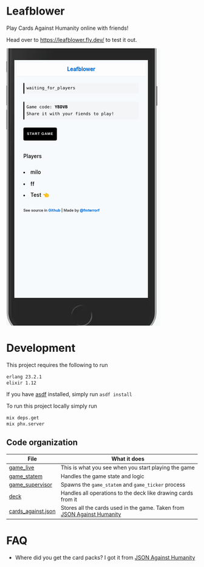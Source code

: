# Leafblower

Play Cards Against Humanity online with friends!

Head over to https://leafblower.fly.dev/ to test it out.


![Demo](./docs/mobile_demo.gif)


# Development

This project requires the following to run

    erlang 23.2.1
    elixir 1.12

If you have [asdf](https://github.com/asdf-vm/asdf) installed, simply run `asdf install`

To run this project locally simply run

    mix deps.get
    mix phx.server

## Code organization

|   File    |   What it does |
| --------- | --------------- |
| [game_live](./lib/leafblower_web/controllers/game_live.ex) | This is what you see when you start playing the game |
| [game_statem](./lib/leafblower/game_statem.ex) | Handles the game state and logic |
| [game_supervisor](./lib/leafblower/game_supervisor.ex) | Spawns the `game_statem` and `game_ticker` process |
| [deck](./lib/leafblower/deck.ex) | Handles all operations to the deck like drawing cards from it |
| [cards_against.json](./priv/cards_against.json) |  Stores all the cards used in the game. Taken from [JSON Against Humanity](https://github.com/crhallberg/json-against-humanity) |

# FAQ

- Where did you get the card packs?  I got it from [JSON Against Humanity](https://github.com/crhallberg/json-against-humanity)